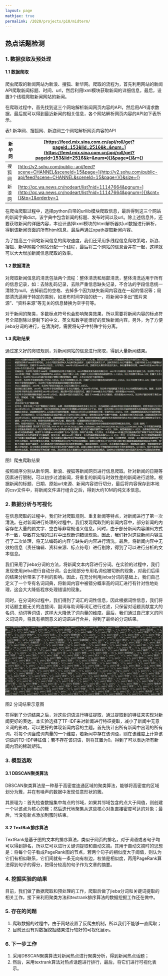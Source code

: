```yaml
---
layout: page
mathjax: true
permalink: /2020/projects/p10/midterm/
---
```


## 热点话题检测

### 1. 数据获取及预处理

#### 1.1 数据爬取

爬虫爬取的新闻网站为新浪、搜狐、新华网。爬取的流程为，首先利用网站的新闻API爬取新闻标题、时间、url，然后利用lxml模块获取新闻的详细信息，最后，设置3个线程爬取新闻网站的新闻。

在爬取过程中，首先找到这三个网站解析新闻网页内容的API，然后用API请求数据，最后就可以得到最近新闻的相关信息，各个网站解析网页内容的API如下表所示。

表1 新华网、搜狐网、新浪网三个网站解析网页内容的API

| 新华网 | [https://feed.mix.sina.com.cn/api/roll/get?pageid=153&lid=2516&k=&num=](https://feed.mix.sina.com.cn/api/roll/get?pageid=153&lid=2516&k=&num=){}&page={}&r={} |
| --- | --- |
| 搜狐网 | [http://v2.sohu.com/public-api/feed?scene=CHANNEL&sceneId=15&page=](http://v2.sohu.com/public-api/feed?scene=CHANNEL&sceneId=15&page=){}&size={} |
| 新浪网 | [http://qc.wa.news.cn/nodeart/list?nid=11147664&pgnum=](http://qc.wa.news.cn/nodeart/list?nid=11147664&pgnum=){}&cnt={}&tp=1&orderby=1 |

在爬虫爬取过程中，选择python自带的urllib模块爬取信息，最后得到这三个网站的新闻字典dict，该字典中包含新闻的标题、发布时间以及url。除上述信息外，还要获取新闻的详细内容，本设计选择lxml模块的html解析器对url数据进行解析，得到该新闻页面的所有html信息，最后再通过xpath提取新闻内容。

为了提高三个网站新闻信息的爬取速度，我们还采用多线程信息爬取策略，新浪、搜狐、新华网每个网站分配一个线程，最后将三个网站的信息合并在一起，这样就可以大大增加新闻信息爬取的效率。

#### 1.2 数据清洗

对爬取新闻信息的清洗包括两个流程：整体清洗和局部清洗，整体清洗适用于所有的信息记录，如：去除乱码记录，去除严重信息缺失记录，不合法的字段信息统一清除为null，去掉前后的空格、去掉多个因为缺失新闻内容连在一起的情况等；局部清洗适用于特定的类别，如发布时间字段的统一，将新闻中多出“图片来源”、“资料来源”等无关的信息替换为空字符等。

对于新闻的聚类，多数标点符号也会影响聚类效果，所以需要将新闻内容的标点符号全部删除以便剩下的中文、英文和数字能很好的反映新闻内容。另外，为了方便jieba分词的进行，在清洗时，需要将句子中特殊字符分离。

#### 1.3 爬取结果

通过定义好的爬取规则，对新闻网站的信息进行爬取，得到大量新闻结果。

![](images-mid/1.png)

图1  爬虫爬取结果

按照顺序分别从新华网、新浪、搜狐等新闻网页进行信息爬取。针对新闻的日期等因素进行限制，可以初步过滤新闻，将重复的新闻与时效性差的新闻进行滤除。根据新闻的标题、日期、原始url来源、新闻内容进行切分，最后将内容保存到本地的csv文件中，将新闻文件进行组合之后，得到大约10M的纯文本信息。

### 2. 数据分析与可视化

在信息爬取的过程中，我们针对爬取规则、重复新闻等特点，对新闻进行了第一次清洗。在对新闻进行处理的过程中，我们发现爬取到的新闻内容中，部分新闻的内容存在大量的颜文字、空白等非常规语义信息。同时，由于部分新闻内容编码方式不一致，导致在处理的过程中出现断词错误现象。因此，我们针对这些新闻内容进行了二次处理，将无法编码的内容与缺失的内容进行清洗。最后，将新闻内容中无效的信息（责任编辑、资料来源、标点符号）进行剔除，得到了可以进行分析的文本信息。

我们采用了jieba分词的方法，将新闻文本内容进行分词。在实验的过程中，我们发现使用jieba进行自动分词，会出现部分专用名词也被切断的现象，对我们后续的结果分析带来了不利的影响。因此，在充分利用jieba分词的基础上，我们自己定义了一个专有名词词典，将新闻内容中被错分概率高的词汇进行有针对性地处理，这会大大降低程序处理错误的现象。

同时，在分词的过程中，我们得到了词汇的词性信息，因此根据词性信息，我们将对话题主题无关的连接词、副词与助词等词汇进行过滤，只保留对话题贡献度大的名词、动词等词语，这样大大降低了词向量的维度。最后，我们通过自己定义的同义词词典，将具有相同意义的词语进行合并，得到了最终的分词结果。

![](images-mid/2.png)

图2 分词结果示意图

在得到了分词结果之后，对这些词语进行特征提取，通过提取到的特征来实现对新闻更好的表达。本实验选择了TF-IDF来对新闻进行特征提取，减小了新闻中无意义词的影响，可以更好的体现新闻内容的主题。首先统计出所有新闻中出现的所有词，将每个词当成词向量的一个维度，若新闻中存在该词语，则在该维度上计算该词语的TD-IDF特征值；若不存在该词语，则将其置为0。得到了可以表达所有新闻内容的稀疏矩阵。

### 3. 模型选取

#### 3.1 DBSCAN聚类算法

DBSCAN聚类算法是一种基于高密度连通区域的聚类算法，能够将高密度的区域划分为簇，并在有噪声的数据中发现任意形状的簇。

其原理为：首先检查数据集中每点的邻域，如果其邻域包含的点大于阈值，则创建一个以该点为核心的簇；然后迭代地聚集从这些核心对象直接密度可达的对象；最后，当没有新点添加到簇时结束。

#### 3.2 TextRak排序算法

TextRank是基于图的文本的排序算法，类似于网页的排名，对于词语或者句子均可以得到排名，所以它可以进行关键词提取和自动文摘。其用于自动文摘时的思想是：将每个句子看成PageRank图的节点，若两个句子的相似度大于阈值，则认为它们有相似联系，它们间就有一条无向有权边，权值是相似度，再用PageRank算法得到句子的得分，把得分较高的句子作为文章的摘要。

### 4. 挖掘实验的结果

目前，我们做了数据爬取和预处理的工作，爬取后做了jieba分词和关键词提取的相关工作，接下来利用聚类方法和textrank排序算法的数据挖掘工作还在做中。

### 5. 存在的问题

1. 爬取数据的过程中，由于网站设置了反爬虫机制，所以我们不能够一直爬取；
2. 目前还没有对数据挖掘结果进行较好的可视化展示。

### 6. 下一步工作

1. 采用DBSCAN聚类算法对新闻热点进行聚类分析，得到新闻热点话题；
2. 然后，采用textrank算法对热点话题进行排行，最后，将它们进行可视化表示。